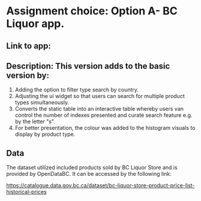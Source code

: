 
# Assignment choice: Option A- BC Liquor app. 

## Link to app:

## Description: This version adds to the basic version by:
1. Adding the option to filter type search by country.
2. Adjusting the ui widget so that users can search for multiple product types simultaneously.
3. Converts the static table into an interactive table whereby users van control the number of indexes presented and curate search feature e.g. by the letter "s".
4. For better presentation, the colour was added to the histogram visuals to display by product type. 

## Data
The dataset utilized included products sold by BC Liquor Store and is provided by OpenDataBC. It can be accessed by the following link:

https://catalogue.data.gov.bc.ca/dataset/bc-liquor-store-product-price-list-historical-prices


